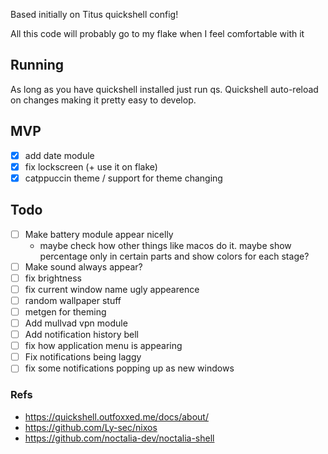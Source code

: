 Based initially on Titus quickshell config!

All this code will probably go to my flake when I feel comfortable with it

## Running
As long as you have quickshell installed just run qs. Quickshell auto-reload on changes making it pretty easy to develop.

## MVP
- [x] add date module
- [x] fix lockscreen (+ use it on flake)
- [x] catppuccin theme / support for theme changing

## Todo
- [ ] Make battery module appear nicelly
    - maybe check how other things like macos do it. maybe show percentage only
    in certain parts and show colors for each stage?
- [ ] Make sound always appear?
- [ ] fix brightness
- [ ] fix current window name ugly appearence
- [ ] random wallpaper stuff
- [ ] metgen for theming
- [ ] Add mullvad vpn module
- [ ] Add notification history bell
- [ ] fix how application menu is appearing
- [ ] Fix notifications being laggy
- [ ] fix some notifications popping up as new windows

### Refs
- https://quickshell.outfoxxed.me/docs/about/
- https://github.com/Ly-sec/nixos
- https://github.com/noctalia-dev/noctalia-shell
